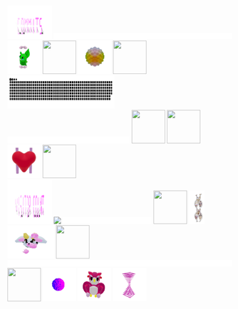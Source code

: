 
<div>
    <div display="inline-block">
        <img src="./assets/commits.svg"    width="100px"  height="75px"/>
        <img src="./assets/spacer.png"     width="400px"  height="15px"/>
        <img src="./assets/grimLeaper.gif" width="75px"   height="75px"/>
        <img src="./assets/rattata.gif"    width="75px"   height="75px"/>
        <img src="./assets/poke.gif"       width="75px"   height="75px"/>
        <img src="./assets/butterfree.gif" width="75px"   height="75px"/>
    </div>
    <div display ="inline-block">
        <img src= "contributions.svg"       width="240px" height="75px" />
        <img src="./assets/spacer.png"      width="275px" height="15px"/>
        <img src="./assets/purugly.gif"     width="75px"  height="75px"/>
        <img src="./assets/fidgetToy.gif"   width="75px"  height="75px"/>
        <img src="./assets/heart.gif"       width="75px"  height="75px"/>
        <img src="./assets/mandelbrot.gif"  width="75px"  height="75px"/>
    </div>
    <div display="inline-block">
        <img src="./assets/visitorCount.svg" width="100px" height="100px"/> 
        <img src="https://profile-counter.glitch.me/mollybeach/count.svg"/>
        <img src="./assets/spacer.png" "     width="200px"  height="15px"/>
        <img src="./assets/flowerGarden.gif" width="75px"   height="75px"/>
        <img src="./assets/gene.gif"        width="35px"    height="75px"/>
        <img src="./assets/milkers.gif"     width="105px"   height="75px"/>
        <img src="./assets/growlithe.gif"   width="75px"    height="75px"/>
    </div>
        <div display="inline-block">
        <img src="./assets/spacer.png"      width="520px"  height="15px"/>
        <img src="./assets/horseSea.gif"    width="75px"   height="75px"/>
        <img src="./assets/virus.gif"       width="75px"   height="75px"/>
        <img src="./assets/owl.gif"         width="75px"   height="75px"/>
        <img src="./assets/zap.gif"         width="75px"   height="75px"/>
    </div>
</div>
